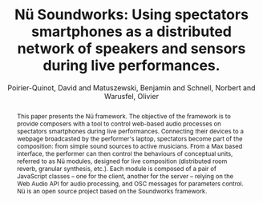 --- 
title: "Nü Soundworks: Using spectators smartphones as a distributed network of speakers and sensors during live performances." 
abstract: "This paper presents the Nü framework. The objective of the framework is to provide composers with a tool to control web-based audio processes on spectators smartphones during live performances. Connecting their devices to a webpage broadcasted by the performer's laptop, spectators become part of the composition: from simple sound sources to active musicians. From a Max based interface, the performer can then control the behaviours of conceptual units, referred to as Nü modules, designed for live composition (distributed room reverb, granular synthesis, etc.). Each module is composed of a pair of JavaScript classes – one for the client, another for the server – relying on the Web Audio API for audio processing, and OSC messages for parameters control. Nü is an open source project based on the Soundworks framework." 
address: "London" 
author: "Poirier-Quinot, David and Matuszewski, Benjamin and Schnell, Norbert and Warusfel, Olivier"
webAuthor: "David Poirier-Quinot, Benjamin Matuszewski, Norbert Schnell, Olivier Warusfel" 
booktitle: "Proceedings of the International Web Audio Conference" 
editor: "Thalmann, Florian and Ewert, Sebastian" 
month: "Proceedings of the International Web Audio Conference"
pages: "" 
publisher: "Queen Mary University of London" 
series: "WAC '17"
track: "Paper"  
year: "2017" 
id: "2017_63" 
tags: year2017
media: https://youtu.be/BhL3J5hcwNE?t=5488 
pdflink: /_data/papers/pdf/2017/2017_63.pdf
ISSN: 2663-5844
---